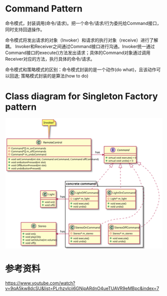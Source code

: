 # Command Pattern
命令模式，封装调用(命令/请求)。把一个命令/请求/行为委托给Command接口，同时支持回退操作。

命令模式将发出请求的对象（Invoker）和请求的执行对象（receive）进行了解耦。 Invoker和Receiver之间通过Command接口进行沟通。Invoker统一通过Command接口的execute()方法发出请求；具体的Command对象通过调用Receiver对应的方法，执行具体的命令/请求。

命令模式和策略模式的区别：命令模式封装的是一个动作(do what)，且该动作可以回退; 策略模式封装的是算法(how to do)




# Class diagram for Singleton Factory pattern
![Alt text](./uml/Command%20Pattern.svg)

# 参考资料
https://www.youtube.com/watch?v=9qA5kw8dcSU&list=PLrhzvIcii6GNjpARdnO4ueTUAVR9eMBpc&index=7






